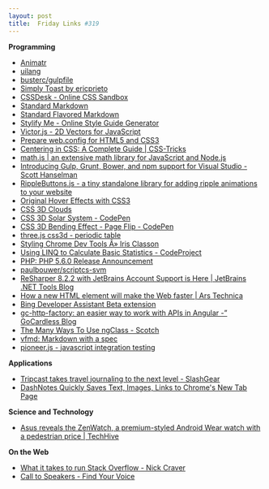 ```yaml
---
layout: post
title:  Friday Links #319
---
```


**Programming**

- [Animatr](http://animatr.io/)
- [uilang](http://uilang.com/)
- [busterc/gulpfile](https://github.com/busterc/gulpfile)
- [Simply Toast by ericprieto](http://ericprieto.github.io/simply-toast/)
- [CSSDesk - Online CSS Sandbox](http://www.cssdesk.com/)
- [Standard Markdown](http://standardmarkdown.com/)
- [Standard Flavored Markdown](http://blog.codinghorror.com/standard-flavored-markdown/)
- [Stylify Me - Online Style Guide Generator](http://stylifyme.com/)
- [Victor.js - 2D Vectors for JavaScript](http://victorjs.org/)
- [Prepare web.config for HTML5 and CSS3](http://madskristensen.net/post/prepare-webconfig-for-html5-and-css3)
- [Centering in CSS: A Complete Guide | CSS-Tricks](http://css-tricks.com/centering-css-complete-guide/)
- [math.js | an extensive math library for JavaScript and Node.js](http://mathjs.org/)
- [Introducing Gulp, Grunt, Bower, and npm support for Visual Studio - Scott Hanselman](http://www.hanselman.com/blog/IntroducingGulpGruntBowerAndNpmSupportForVisualStudio.aspx)
- [RippleButtons.js - a tiny standalone library for adding ripple animations to your website](http://holloway.github.io/ripple/)
- [Original Hover Effects with CSS3](http://tympanus.net/Tutorials/OriginalHoverEffects/index9.html)
- [CSS 3D Clouds](http://www.clicktorelease.com/code/css3dclouds/)
- [CSS 3D Solar System - CodePen](http://codepen.io/juliangarnier/pen/idhuG)
- [CSS 3D Bending Effect - Page Flip - CodePen](http://codepen.io/fbrz/pen/whxbF)
- [three.js css3d - periodic table](http://mrdoob.github.io/three.js/examples/css3d_periodictable.html)
- [Styling Chrome Dev Tools Â» Iris Classon](http://irisclasson.com/2014/09/01/styling-chrome-dev-tools/)
- [Using LINQ to Calculate Basic Statistics - CodeProject](http://www.codeproject.com/Articles/42492/Using-LINQ-to-Calculate-Basic-Statistics)
- [PHP: PHP 5.6.0 Release Announcement](http://php.net/releases/5_6_0.php)
- [paulbouwer/scriptcs-svm](https://github.com/paulbouwer/scriptcs-svm)
- [ReSharper 8.2.2 with JetBrains Account Support is Here | JetBrains .NET Tools Blog](http://blog.jetbrains.com/dotnet/2014/09/02/resharper-8-2-2-with-jetbrains-account-support-is-here/)
- [How a new HTML element will make the Web faster | Ars Technica](http://arstechnica.com/information-technology/2014/09/how-a-new-html-element-will-make-the-web-faster/)
- [Bing Developer Assistant Beta extension](http://visualstudiogallery.msdn.microsoft.com/a1166718-a2d9-4a48-a5fd-504ff4ad1b65)
- [gc-http-factory: an easier way to work with APIs in Angular -” GoCardless Blog](https://gocardless.com/blog/gc-http-factory/)
- [The Many Ways To Use ngClass - Scotch](http://scotch.io/tutorials/javascript/the-many-ways-to-use-ngclass?utm_source=The+Web+Weekly+Newsletter&utm_campaign=0ac284bc5c-The_Web_Weekly_Edition_14&utm_medium=email&utm_term=0_8ad074a071-0ac284bc5c-100366213)
- [vfmd: Markdown with a spec](http://www.vfmd.org/)
- [pioneer.js - javascript integration testing](http://pioneerjs.com/?utm_source=javascriptweekly&utm_medium=email)

**Applications**

- [Tripcast takes travel journaling to the next level - SlashGear](http://www.slashgear.com/tripcast-takes-travel-journaling-to-the-next-level-29343625/)
- [DashNotes Quickly Saves Text, Images, Links to Chrome's New Tab Page](http://lifehacker.com/dashnotes-quickly-saves-text-images-links-to-chromes-1629459051)

**Science and Technology**

- [Asus reveals the ZenWatch, a premium-styled Android Wear watch with a pedestrian price | TechHive](http://www.techhive.com/article/2601332/asus-reveals-the-zenwatch-a-premium-styled-android-wear-watch-with-a-pedestrian-price.html)

**On the Web**

- [What it takes to run Stack Overflow - Nick Craver](http://nickcraver.com/blog/2013/11/22/what-it-takes-to-run-stack-overflow/)
- [Call to Speakers - Find Your Voice](https://calltospeakers.com/?utm_content=buffer6dcf2&utm_medium=social&utm_source=twitter.com&utm_campaign=buffer)